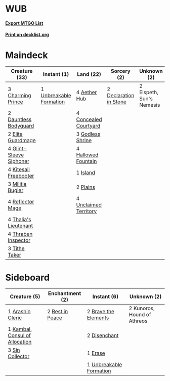 # WUB

#### [Export MTGO List](../collection/WUB/WUB.txt)
#### [Print on decklist.org](http://decklist.org/?deckmain=4%09Aether%20Hub%0A3%09Charming%20Prince%0A4%09Concealed%20Courtyard%0A2%09Dauntless%20Bodyguard%0A2%09Declaration%20in%20Stone%0A2%09Elite%20Guardmage%0A2%09Elspeth,%20Sun's%20Nemesis%0A4%09Glint-Sleeve%20Siphoner%0A3%09Godless%20Shrine%0A4%09Hallowed%20Fountain%0A1%09Island%0A4%09Kitesail%20Freebooter%0A3%09Militia%20Bugler%0A2%09Plains%0A4%09Reflector%20Mage%0A4%09Thalia's%20Lieutenant%0A4%09Thraben%20Inspector%0A3%09Tithe%20Taker%0A1%09Unbreakable%20Formation%0A4%09Unclaimed%20Territory&deckside=1%09Arashin%20Cleric%0A2%09Brave%20the%20Elements%0A2%09Disenchant%0A1%09Erase%0A1%09Kambal,%20Consul%20of%20Allocation%0A2%09Kunoros,%20Hound%20of%20Athreos%0A2%09Rest%20in%20Peace%0A3%09Sin%20Collector%0A1%09Unbreakable%20Formation)
# Maindeck

|                                          Creature (33)                                           |                                           Instant (1)                                            |                                           Land (22)                                            |                                           Sorcery (2)                                           |      Unknown (2)       |
|--------------------------------------------------------------------------------------------------|--------------------------------------------------------------------------------------------------|------------------------------------------------------------------------------------------------|-------------------------------------------------------------------------------------------------|------------------------|
|3 [Charming Prince](http://gatherer.wizards.com/Pages/Card/Details.aspx?multiverseid=472970)      |1 [Unbreakable Formation](http://gatherer.wizards.com/Pages/Card/Details.aspx?multiverseid=457173)|4 [Aether Hub](http://gatherer.wizards.com/Pages/Card/Details.aspx?multiverseid=417815)         |2 [Declaration in Stone](http://gatherer.wizards.com/Pages/Card/Details.aspx?multiverseid=409750)|2 Elspeth, Sun's Nemesis|
|2 [Dauntless Bodyguard](http://gatherer.wizards.com/Pages/Card/Details.aspx?multiverseid=442902)  |                                                                                                  |4 [Concealed Courtyard](http://gatherer.wizards.com/Pages/Card/Details.aspx?multiverseid=417818)|                                                                                                 |                        |
|2 [Elite Guardmage](http://gatherer.wizards.com/Pages/Card/Details.aspx?multiverseid=461122)      |                                                                                                  |3 [Godless Shrine](http://gatherer.wizards.com/Pages/Card/Details.aspx?multiverseid=405099)     |                                                                                                 |                        |
|4 [Glint-Sleeve Siphoner](http://gatherer.wizards.com/Pages/Card/Details.aspx?multiverseid=423729)|                                                                                                  |4 [Hallowed Fountain](http://gatherer.wizards.com/Pages/Card/Details.aspx?multiverseid=97071)   |                                                                                                 |                        |
|4 [Kitesail Freebooter](http://gatherer.wizards.com/Pages/Card/Details.aspx?multiverseid=435264)  |                                                                                                  |1 [Island](http://gatherer.wizards.com/Pages/Card/Details.aspx?multiverseid=439857)             |                                                                                                 |                        |
|3 [Militia Bugler](http://gatherer.wizards.com/Pages/Card/Details.aspx?multiverseid=447165)       |                                                                                                  |2 [Plains](http://gatherer.wizards.com/Pages/Card/Details.aspx?multiverseid=439856)             |                                                                                                 |                        |
|4 [Reflector Mage](http://gatherer.wizards.com/Pages/Card/Details.aspx?multiverseid=407667)       |                                                                                                  |4 [Unclaimed Territory](http://gatherer.wizards.com/Pages/Card/Details.aspx?multiverseid=435419)|                                                                                                 |                        |
|4 [Thalia's Lieutenant](http://gatherer.wizards.com/Pages/Card/Details.aspx?multiverseid=409783)  |                                                                                                  |                                                                                                |                                                                                                 |                        |
|4 [Thraben Inspector](http://gatherer.wizards.com/Pages/Card/Details.aspx?multiverseid=409784)    |                                                                                                  |                                                                                                |                                                                                                 |                        |
|3 [Tithe Taker](http://gatherer.wizards.com/Pages/Card/Details.aspx?multiverseid=457171)          |                                                                                                  |                                                                                                |                                                                                                 |                        |


# Sideboard

|                                              Creature (5)                                               |                                     Enchantment (2)                                      |                                           Instant (6)                                            |        Unknown (2)        |
|---------------------------------------------------------------------------------------------------------|------------------------------------------------------------------------------------------|--------------------------------------------------------------------------------------------------|---------------------------|
|1 [Arashin Cleric](http://gatherer.wizards.com/Pages/Card/Details.aspx?multiverseid=391791)              |2 [Rest in Peace](http://gatherer.wizards.com/Pages/Card/Details.aspx?multiverseid=442021)|2 [Brave the Elements](http://gatherer.wizards.com/Pages/Card/Details.aspx?multiverseid=389450)   |2 Kunoros, Hound of Athreos|
|1 [Kambal, Consul of Allocation](http://gatherer.wizards.com/Pages/Card/Details.aspx?multiverseid=417756)|                                                                                          |2 [Disenchant](http://gatherer.wizards.com/Pages/Card/Details.aspx?multiverseid=847)              |                           |
|3 [Sin Collector](http://gatherer.wizards.com/Pages/Card/Details.aspx?multiverseid=368968)               |                                                                                          |1 [Erase](http://gatherer.wizards.com/Pages/Card/Details.aspx?multiverseid=386533)                |                           |
|                                                                                                         |                                                                                          |1 [Unbreakable Formation](http://gatherer.wizards.com/Pages/Card/Details.aspx?multiverseid=457173)|                           |

